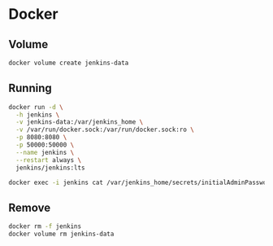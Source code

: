 # Docker

## Volume

```sh
docker volume create jenkins-data
```

## Running

```sh
docker run -d \
  -h jenkins \
  -v jenkins-data:/var/jenkins_home \
  -v /var/run/docker.sock:/var/run/docker.sock:ro \
  -p 8080:8080 \
  -p 50000:50000 \
  --name jenkins \
  --restart always \
  jenkins/jenkins:lts
```

```sh
docker exec -i jenkins cat /var/jenkins_home/secrets/initialAdminPassword
```

## Remove

```sh
docker rm -f jenkins
docker volume rm jenkins-data
```
